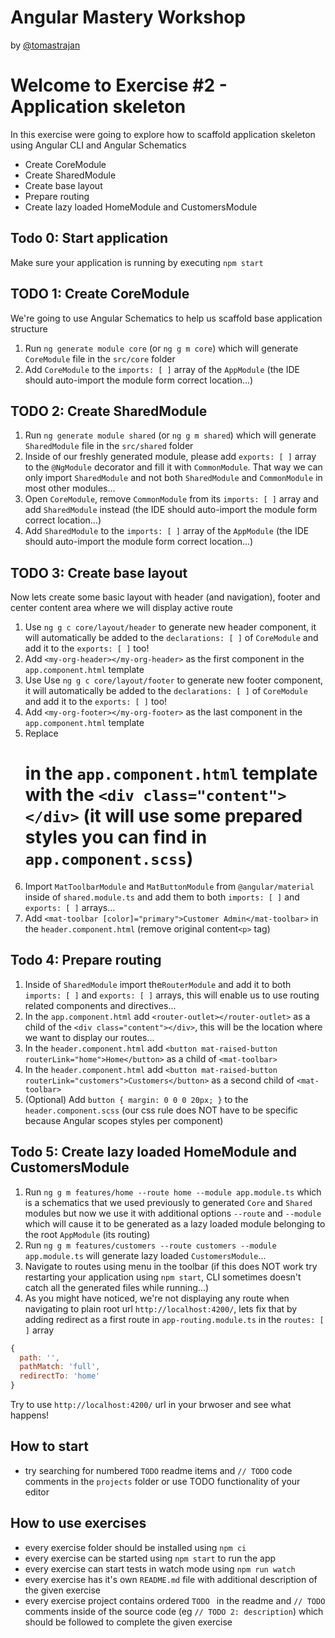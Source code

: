 # Angular Mastery Workshop

by [@tomastrajan](https://twitter.com/tomastrajan)

# Welcome to Exercise #2 - Application skeleton

In this exercise were going to explore how to scaffold application skeleton using Angular CLI and Angular Schematics

- Create CoreModule
- Create SharedModule
- Create base layout
- Prepare routing
- Create lazy loaded HomeModule and CustomersModule

## Todo 0: Start application
Make sure your application is running by executing `npm start`

## TODO 1: Create CoreModule
We're going to use Angular Schematics to help us scaffold base application structure

1. Run `ng generate module core` (or `ng g m core`) which will generate `CoreModule` file in the `src/core` folder
2. Add `CoreModule` to the `imports: [ ]` array of the `AppModule` (the IDE should auto-import the module form correct location...)

## TODO 2: Create SharedModule
1. Run `ng generate module shared` (or `ng g m shared`) which will generate `SharedModule` file in the `src/shared` folder
2. Inside of our freshly generated module, please add `exports: [ ]` array to the `@NgModule` decorator and fill it with `CommonModule`. That way we can only import `SharedModule` and not both `SharedModule` and `CommonModule` in most other modules...
3. Open `CoreModule`, remove `CommonModule` from its `imports: [ ]` array and add `SharedModule` instead (the IDE should auto-import the module form correct location...)
4. Add `SharedModule` to the `imports: [ ]` array of the `AppModule` (the IDE should auto-import the module form correct location...)

## TODO 3: Create base layout
Now lets create some basic layout with header (and navigation), footer and center content area where we will display active route

1. Use `ng g c core/layout/header` to generate new header component, it will automatically be added to the `declarations: [ ]` of `CoreModule` and add it to the `exports: [ ]` too! 
2. Add `<my-org-header></my-org-header>` as the first component in the `app.component.html` template
3. Use Use `ng g c core/layout/footer` to generate new footer component, it will automatically be added to the `declarations: [ ]` of `CoreModule` and add it to the `exports: [ ]` too!
4. Add `<my-org-footer></my-org-footer>` as the last component in the `app.component.html` template 
5. Replace <h1> in the `app.component.html` template with the `<div class="content"></div>` (it will use some prepared styles you can find in `app.component.scss`)
6. Import `MatToolbarModule` and `MatButtonModule` from `@angular/material` inside of `shared.module.ts` and add them to both `imports: [ ]` and `exports: [ ]` arrays...
7. Add `<mat-toolbar [color]="primary">Customer Admin</mat-toolbar>` in the `header.component.html` (remove original content`<p>` tag) 

## Todo 4: Prepare routing

1. Inside of `SharedModule` import the`RouterModule` and add it to both `imports: [ ]` and `exports: [ ]` arrays, this will enable us to use routing related components and directives...
2. In the `app.component.html` add `<router-outlet></router-outlet>` as a child of the `<div class="content"></div>`, this will be the location where we want to display our routes...
3. In the `header.component.html` add `<button mat-raised-button routerLink="home">Home</button>` as a child of `<mat-toolbar>`
4. In the `header.component.html` add `<button mat-raised-button routerLink="customers">Customers</button>` as a second child of `<mat-toolbar>`
5. (Optional) Add `button { margin: 0 0 0 20px; }` to the `header.component.scss` (our css rule does NOT have to be specific because Angular scopes styles per component)

## Todo 5: Create lazy loaded HomeModule and CustomersModule
1. Run `ng g m features/home --route home --module app.module.ts` which is a schematics that we used previously to generated `Core` and `Shared` modules but now we use it with additional options `--route` and `--module` which will cause it to be generated as a lazy loaded module belonging to the root `AppModule` (its routing)
2. Run `ng g m features/customers --route customers --module app.module.ts` will generate lazy loaded `CustomersModule`...
3. Navigate to routes using menu in the toolbar (if this does NOT work try restarting your application using `npm start`, CLI sometimes doesn't catch all the generated files while running...)
4. As you might have noticed, we're not displaying any route when navigating to plain root url `http://localhost:4200/`, lets fix that by adding redirect as a first route in `app-routing.module.ts` in the `routes: [ ]` array

```javascript
{
  path: '',
  pathMatch: 'full',
  redirectTo: 'home'
}

```

Try to use `http://localhost:4200/` url in your brwoser and see what happens!

## How to start

- try searching for numbered `TODO` readme items and `// TODO` code comments in the `projects` folder or use TODO functionality of your editor 

## How to use exercises

- every exercise folder should be installed using `npm ci`
- every exercise can be started using `npm start` to run the app
- every exercise can start tests in watch mode using `npm run watch`
- every exercise has it's own `README.md` file with additional description of the given exercise
- every exercise project contains ordered `TODO ` in the readme and `// TODO` comments inside of the source code (eg `// TODO 2: description`) which should be followed to complete the given exercise
